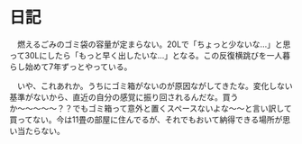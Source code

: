 # 日記

　燃えるごみのゴミ袋の容量が定まらない。20Lで「ちょっと少ないな...」と思って30Lにしたら「もっと早く出したいな...」となる。この反復横跳びを一人暮らし始めて7年ずっとやっている。

　いや、これあれか。うちにゴミ箱がないのが原因ながしてきたな。変化しない基準がないから、直近の自分の感覚に振り回されるんだな。買うか〜〜〜〜〜？？でもゴミ箱って意外と置くスペースないよな〜〜と言い訳して買ってない。今は11畳の部屋に住んでるが、それでもおいて納得できる場所が思い当たらない。
